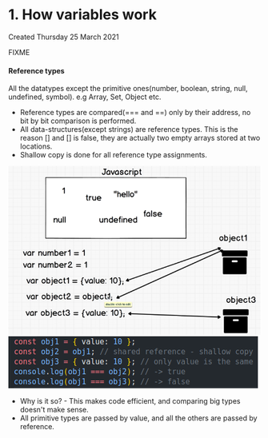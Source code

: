 # 1. How variables work
Created Thursday 25 March 2021

FIXME

#### Reference types
All the datatypes except the primitive ones(number, boolean, string, null, undefined, symbol). e.g Array, Set, Object etc.

* Reference types are compared(=== and ==) only by their address, no bit by bit comparison is performed.
* All data-structures(except strings) are reference types. This is the reason [] and [] is false, they are actually two empty arrays stored at two locations.
* Shallow copy is done for all reference type assignments.

![](./1._How_variables_work/pasted_image.png) 
 ![](./1._How_variables_work/pasted_image001.png)

* Why is it so? - This makes code efficient, and comparing big types doesn't make sense.
* All primitive types are passed by value, and all the others are passed by reference.


